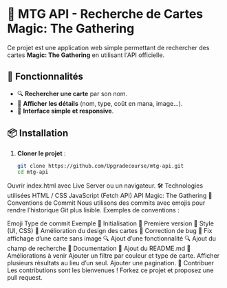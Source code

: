 # 🎴 MTG API - Recherche de Cartes Magic: The Gathering

Ce projet est une application web simple permettant de rechercher des cartes **Magic: The Gathering** en utilisant l'API officielle.

## 🚀 Fonctionnalités

- 🔍 **Rechercher une carte** par son nom.
- 📜 **Afficher les détails** (nom, type, coût en mana, image...).
- 🎨 **Interface simple et responsive**.

## 📦 Installation

1. **Cloner le projet** :
   ```bash
   git clone https://github.com/Upgradecourse/mtg-api.git
   cd mtg-api
Ouvrir index.html avec Live Server ou un navigateur.
🛠️ Technologies utilisées
HTML / CSS
JavaScript (Fetch API)
API Magic: The Gathering
📜 Conventions de Commit
Nous utilisons des commits avec emojis pour rendre l’historique Git plus lisible.
Exemples de conventions :

Emoji	Type de commit	Exemple
💾	Initialisation	💾 Première version
🎨	Style (UI, CSS)	🎨 Amélioration du design des cartes
🐛	Correction de bug	🐛 Fix affichage d’une carte sans image
🔍	Ajout d’une fonctionnalité	🔍 Ajout du champ de recherche
📝	Documentation	📝 Ajout du README.md
📌 Améliorations à venir
Ajouter un filtre par couleur et type de carte.
Afficher plusieurs résultats au lieu d’un seul.
Ajouter une pagination.
🤝 Contribuer
Les contributions sont les bienvenues ! Forkez ce projet et proposez une pull request.
